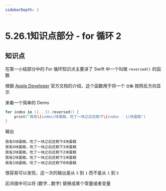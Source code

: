 ```yaml
---
sidebarDepth: 3
---
```


# 5.26.1知识点部分 - for 循环 2

## 知识点

在第一小结部分中的 For 循环知识点主要讲了 Swift 中一个叫做 `reversed()` 的函数

根据 [Apple Developer](https://developer.apple.com/documentation/swift/array/1690025-reversed) 官方文档的介绍，这个函数用于将一个 `合集` 按照反方向显示

来看一个简单的 Demo

```swift
for index in (1...5).reversed() {
    print("我有\(index)块蛋糕，吃了一块之后还剩下\(index - 1)块蛋糕")
}
```

输出

```
我有5块蛋糕，吃了一块之后还剩下4块蛋糕
我有4块蛋糕，吃了一块之后还剩下3块蛋糕
我有3块蛋糕，吃了一块之后还剩下2块蛋糕
我有2块蛋糕，吃了一块之后还剩下1块蛋糕
我有1块蛋糕，吃了一块之后还剩下0块蛋糕
```

很容易可以发现，这一次的输出是从 `5` 到 `1` 而不是从 `1` 到 `5`

区间值中可以将 (数字...数字) 替换成某个常量或者变量